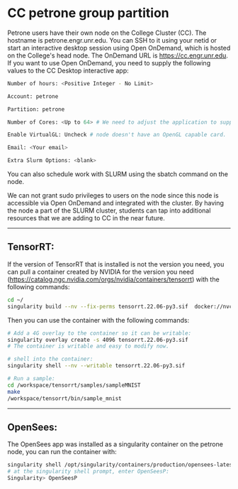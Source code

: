 # CC petrone group partition

Petrone users have their own node on the College Cluster (CC). The hostname is petrone.engr.unr.edu. You can SSH to it using your netid or start an interactive desktop session using Open OnDemand, which is hosted on the College's head node. The OnDemand URL is https://cc.engr.unr.edu. If you want to use Open OnDemand, you need to supply the following values to the CC Desktop interactive app:

```bash
Number of hours: <Positive Integer - No Limit>

Account: petrone

Partition: petrone

Number of Cores: <Up to 64> # We need to adjust the application to support up to 128.

Enable VirtualGL: Uncheck # node doesn't have an OpenGL capable card.

Email: <Your email>

Extra Slurm Options: <blank>
```

You can also schedule work with SLURM using the sbatch command on the node.

We can not grant sudo privileges to users on the node since this node is accessible via Open OnDemand and integrated with the cluster. By having the node a part of the SLURM cluster, students can tap into additional resources that we are adding to CC in the near future.

---

## TensorRT: 

If the version of TensorRT that is installed is not the version you need, you can pull a container created by NVIDIA for the version you need (https://catalog.ngc.nvidia.com/orgs/nvidia/containers/tensorrt) with the following commands:
```bash
cd ~/
singularity build --nv --fix-perms tensorrt.22.06-py3.sif  docker://nvcr.io/nvidia/tensorrt:22.06-py3
```

Then you can use the container with the following commands:
```bash
# Add a 4G overlay to the container so it can be writable:
singularity overlay create -s 4096 tensorrt.22.06-py3.sif 
# The container is writable and easy to modify now.

# shell into the container: 
singularity shell --nv --writable tensorrt.22.06-py3.sif

# Run a sample: 
cd /workspace/tensorrt/samples/sampleMNIST
make
/workspace/tensorrt/bin/sample_mnist
```
---

## OpenSees: 

The OpenSees app was installed as a singularity container on the petrone node, you can run the container with:
```bash
singularity shell /opt/singularity/containers/production/opensees-latest-bionic.sif
# at the singularity shell prompt, enter OpenSeesP: 
Singularity> OpenSeesP
```
